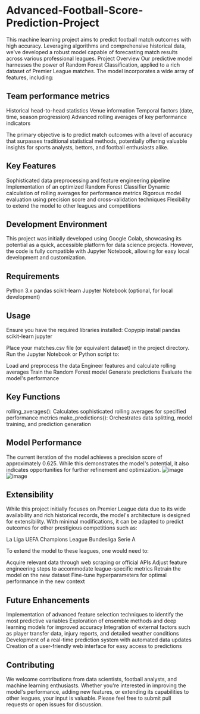 # Advanced-Football-Score-Prediction-Project
This machine learning project aims to predict football match outcomes with high accuracy. Leveraging  algorithms and comprehensive historical data, we've developed a robust model capable of forecasting match results across various professional leagues.
Project Overview
Our predictive model harnesses the power of Random Forest Classification, applied to a rich dataset of Premier League matches. The model incorporates a wide array of features, including:

## Team performance metrics
Historical head-to-head statistics
Venue information
Temporal factors (date, time, season progression)
Advanced rolling averages of key performance indicators

The primary objective is to predict match outcomes with a level of accuracy that surpasses traditional statistical methods, potentially offering valuable insights for sports analysts, bettors, and football enthusiasts alike.

## Key Features

Sophisticated data preprocessing and feature engineering pipeline
Implementation of an optimized Random Forest Classifier
Dynamic calculation of rolling averages for performance metrics
Rigorous model evaluation using precision score and cross-validation techniques
Flexibility to extend the model to other leagues and competitions

## Development Environment
This project was initially developed using Google Colab, showcasing its potential as a quick, accessible platform for data science projects. However, the code is fully compatible with Jupyter Notebook, allowing for easy local development and customization.

## Requirements

Python 3.x
pandas
scikit-learn
Jupyter Notebook (optional, for local development)

## Usage

Ensure you have the required libraries installed:
Copypip install pandas scikit-learn jupyter

Place your matches.csv file (or equivalent dataset) in the project directory.
Run the Jupyter Notebook or Python script to:

Load and preprocess the data
Engineer features and calculate rolling averages
Train the Random Forest model
Generate predictions
Evaluate the model's performance



## Key Functions

rolling_averages(): Calculates sophisticated rolling averages for specified performance metrics
make_predictions(): Orchestrates data splitting, model training, and prediction generation

## Model Performance
The current iteration of the model achieves a precision score of approximately 0.625. While this demonstrates the model's potential, it also indicates opportunities for further refinement and optimization.
![image](https://github.com/user-attachments/assets/93b63925-d72f-427b-8331-df544a7431c6)
![image](https://github.com/user-attachments/assets/35c3a505-f0d8-41a8-aa15-adc98ec151fe)

## Extensibility
While this project initially focuses on Premier League data due to its wide availability and rich historical records, the model's architecture is designed for extensibility. With minimal modifications, it can be adapted to predict outcomes for other prestigious competitions such as:

La Liga
UEFA Champions League
Bundesliga
Serie A

To extend the model to these leagues, one would need to:

Acquire relevant data through web scraping or official APIs
Adjust feature engineering steps to accommodate league-specific metrics
Retrain the model on the new dataset
Fine-tune hyperparameters for optimal performance in the new context

## Future Enhancements

Implementation of advanced feature selection techniques to identify the most predictive variables
Exploration of ensemble methods and deep learning models for improved accuracy
Integration of external factors such as player transfer data, injury reports, and detailed weather conditions
Development of a real-time prediction system with automated data updates
Creation of a user-friendly web interface for easy access to predictions

## Contributing
We welcome contributions from data scientists, football analysts, and machine learning enthusiasts. Whether you're interested in improving the model's performance, adding new features, or extending its capabilities to other leagues, your input is valuable. Please feel free to submit pull requests or open issues for discussion.
